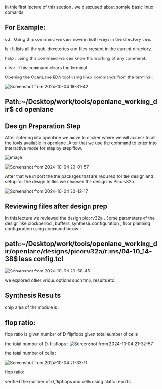 In thie first lecture of this section . we disscused about somple basic linux comands 

For Example:
------------
cd : Using this command we can move in both ways in the directory tree.

ls : It lists all the sub-directories and files present in the current directory.

help : using this command we can know the working of any command.

clear : This command clears the terminal

Opening the OpenLane EDA tool using linux commands from the terminal:

![Screenshot from 2024-10-04 19-31-42](https://github.com/user-attachments/assets/8308cde6-0254-42cb-a143-9f4443f96a35)

Path:~/Desktop/work/tools/openlane_working_dir$ cd openlane
------

Design Preparation Step
----------------------
After entering into openlane we move to docker where we will access to all the tools available in openlane .After that we use the command to enter into interactive mode for step by step flow.

![image](https://github.com/user-attachments/assets/2848ed59-3ce0-4c43-bd8d-1eea6ab7451d)



![Screenshot from 2024-10-04 20-01-57](https://github.com/user-attachments/assets/0c6e47a3-5b1a-42d6-90f4-861b5c19a19a)

After that we import the the packages that are required for the design and setup for the design
In this we choosen the design as Picorv32a

![Screenshot from 2024-10-04 20-12-17](https://github.com/user-attachments/assets/31910c8c-3b56-4a6c-8d16-0275a8a57deb)

Reviewing files after design prep
---
In this lecture we reviewed the design picorv32a . Some parameters of the design like clockperiod , buffers, synthesis configuration , floor planning configuration using command below :

path:~/Desktop/work/tools/openlane_working_dir/openlane/designs/picorv32a/runs/04-10_14-38$ less config.tcl
--

![Screenshot from 2024-10-04 20-58-45](https://github.com/user-attachments/assets/25f5c16e-094a-45e1-974b-4c48d28f0e2a)

we explored other vrious options such tmp, results etc.,

Synthesis Results
--------------------------

chip area of the module is :


flop ratio:
--
flop ratio is given number of D flipflops given total number of cells

the total number of D-flipflops :
![Screenshot from 2024-10-04 21-32-57](https://github.com/user-attachments/assets/a62810d6-ef04-4aff-998c-77d7e06480bf)

the total number of cells :

![Screenshot from 2024-10-04 21-33-11](https://github.com/user-attachments/assets/f9fd49cd-d561-4e29-ab05-cedc0b538e97)

flop ratio:


verified the number of d_flipflops and cells using static reports 



